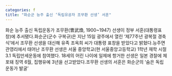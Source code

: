 ```yaml
---
categories: f
title: "화순군 능주 출신 ‘독립유공자 조무환 선생’ 서훈"
---
```

화순 능주 출신 독립운동가 조무환(曺武煥, 1900~1947) 선생이 정부 서훈(대통령표창)에 추서됐다.화순군(군수 구복규)은 지난 15일 광주에서 열린 ‘제77주년 광복절 경축식’에서 조무환 선생을 대신해 유족 조옥희 씨가 대통령 표창을 받았다고 밝혔다.능주면 관영리에서 태어난 조무환 선생은 서울 중앙학교(현 서울중앙고등학교) 1학년 재학 시절 3.1 독립만세운동에 참여했다. 18세의 어린 나이에 일제에 항거한 선생은 일본 경찰에 체포돼 징역 6월, 집행유예 3년을 선고받았다.조무환 선생의 서훈은 화순군의 ‘숨은 독립운동가 발굴’